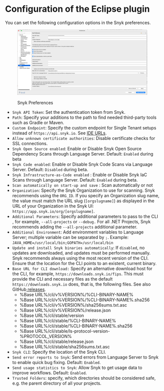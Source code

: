 # Configuration of the Eclipse plugin

You can set the following configuration options in the Snyk preferences.

<figure><img src="../../../.gitbook/assets/image (2) (12).png" alt=""><figcaption><p>Snyk Preferences</p></figcaption></figure>

* `Snyk API Token`: Set the authentication token from Snyk.
* `Path`: Specify your additions to the path to find needed third-party tools such as Gradle or Maven.
* `Custom Endpoint`: Specify the custom endpoint for Single Tenant setups instead of `https://api.snyk.io`. See [IDE URLs](../../../working-with-snyk/regional-hosting-and-data-residency.md#ides-urls).
* `Allow unknown certificate authorities`: Disable certificate checks for SSL connections.
* `Snyk Open Source enabled`: Enable or Disable Snyk Open Source Dependency Scans through Language Server. Default: `Enabled` during beta
* `Snyk Code enabled`: Enable or Disable Snyk Code Scans via Language Server. Default: `Disabled` during beta.
* `Snyk Infrastructure-as-Code enabled` : Enable or Disable Snyk IaC Scans through Language Server. Default: `Enabled` during beta.
* `Scan automatically on start-up and save` : Scan automatically or not
* `Organization`: Specify the Snyk Organization to use for scanning. Snyk recommends using the `ORG_ID`. If you specify an Organization slug name, the value must match the URL slug (`[orgslugname]`) as displayed in the URL of your Organization in the Snyk UI: `https://app.snyk.io/org/[orgslugname]`.
* `Additional Parameters`: Specify additional parameters to pass to the CLI , for example, `--all-projects` or `--debug.` For all .NET Projects, Snyk recommends adding the `--all-projects` additional parameter.
* `Additional Environment`: Add environment variables to Language Server; multiple variable can be separated by `;`. Example: `JAVA_HOME=/usr/local/bin;GOPATH=/usr/local/bin`
* `Update and install Snyk binaries automatically`: If `disabled`, no updates are downloaded, and updates must be performed manually. Snyk recommends always using the most recent version of the CLI. Ensure that the location for the CLI points to an existent, current binary.
* `Base URL for CLI download:` Specify an alternative download host for the CLI, for example, `https://downloads.snyk.io/fips`. This must provide the CLI and necessary files as the default `https://downloads.snyk.io` does, that is, the following files. See also GitHub[ releases](https://github.com/snyk/cli/releases).
  * %Base URL%/cli/v%VERSION%/%CLI-BINARY-NAME%
  * %Base URL%/cli/v%VERSION%/%CLI-BINARY-NAME%.sha256
  * %Base URL%/cli/v%VERSION%/sha256sums.txt.asc
  * %Base URL%/cli/v%VERSION%/release.json
  * %Base URL%/cli/stable/version
  * %Base URL%/cli/stable/%CLI-BINARY-NAME%
  * %Base URL%/cli/stable/%CLI-BINARY-NAME%.sha256
  * %Base URL%/cli/stable/ls-protocol-version-%PROTOCOL\_VERSION%
  * %Base URL%/cli/stable/release.json
  * %Base URL%/cli/stable/sha256sums.txt.asc
* `Snyk CLI`: Specify the location of the Snyk CLI.
* `Send error reports to Snyk`: Send errors from Language Server to Snyk to enable quick bug fixing. Default: `Enabled`.
* `Send usage statistics to Snyk`: Allow Snyk to get usage data to improve workflows. Default: `Enabled`.
* `Trusted Folders`: specify, which directories should be considered safe, e.g. the parent directory of all your projects.

###
